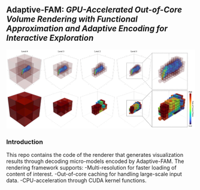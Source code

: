 ## Adaptive-FAM: *GPU-Accelerated Out-of-Core Volume Rendering with Functional Approximation and Adaptive Encoding for Interactive Exploration*

![results](https://github.com/adaptive-fam/Adaptive-FAM/blob/main/flame_blocks_small.png)

### Introduction
This repo contains the code of the renderer that generates visualization results through decoding micro-models encoded by Adaptive-FAM. The rendering framework supports:
-Multi-resolution for faster loading of content of interest. 
-Out-of-core caching for handling large-scale input data.
-CPU-acceleration through CUDA kernel functions.
